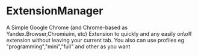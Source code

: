 # ExtensionManager
A Simple Google Chrome (and Chrome-based as Yandex.Browser,Chromiuim, etc) Extension to quickly and any easily on\off extension without leaving your current tab. You also can use profiles eg "programming","mini","full" and other as you want  

